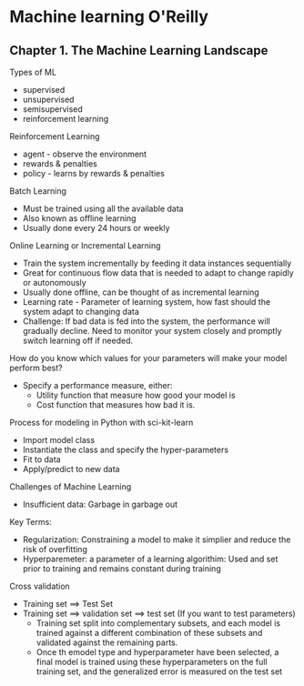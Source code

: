 # Machine learning O'Reilly

## Chapter 1. The Machine Learning Landscape

Types of ML  <br/> 
* supervised
* unsupervised
* semisupervised
* reinforcement learning

Reinforcement Learning
* agent - observe the environment
* rewards & penalties
* policy - learns by rewards & penalties

Batch Learning
* Must be trained using all the available data
* Also known as offline learning
* Usually done every 24 hours or weekly

Online Learning or Incremental Learning
* Train the system incrementally by feeding it data instances sequentially
* Great for continuous flow data that is needed to adapt to change rapidly or autonomously
* Usually done offline, can be thought of as incremental learning
* Learning rate - Parameter of learning system, how fast should the system adapt to changing data
* Challenge: If bad data is fed into the system, the performance will gradually decline. Need to monitor your system closely and promptly switch learning off if needed.

How do you know which values for your parameters will make your model perform best?
* Specify a performance measure, either:
	- Utility function that measure how good your model is
	- Cost function that measures how bad it is.

Process for modeling in Python with sci-kit-learn
* Import model class
* Instantiate the class and specify the hyper-parameters
* Fit to data
* Apply/predict to new data 

Challenges of Machine Learning
* Insufficient data: Garbage in garbage out

Key Terms:
* Regularization: Constraining a model to make it simplier and reduce the risk of overfitting
* Hyperparemeter: a parameter of a learning algorithim: Used and set prior to training and remains constant during training

Cross validation
* Training set ==> Test Set
* Training set ==> validation set ==> test set (If you want to test parameters)
	+ Training set split into complementary subsets, and each model is trained against a different combination of these subsets and validated against the remaining parts. 
	+ Once th emodel type and hyperparameter have been selected, a final model is trained using these hyperparameters on the full training set, and the generalized error is measured on the test set

